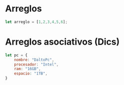 # Arreglos

```js
let arreglo = [1,2,3,4,5,6];
```

# Arreglos asociativos (Dics)

```js
let pc = {
    nombre: "DaltoPc",
    procesador: "Intel",
    ram: "16GB",
    espacio: "1TB",
}
```